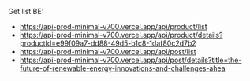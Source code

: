 Get list BE:
- https://api-prod-minimal-v700.vercel.app/api/product/list
- https://api-prod-minimal-v700.vercel.app/api/product/details?productId=e99f09a7-dd88-49d5-b1c8-1daf80c2d7b2
- https://api-prod-minimal-v700.vercel.app/api/post/list
- https://api-prod-minimal-v700.vercel.app/api/post/details?title=the-future-of-renewable-energy-innovations-and-challenges-ahea
